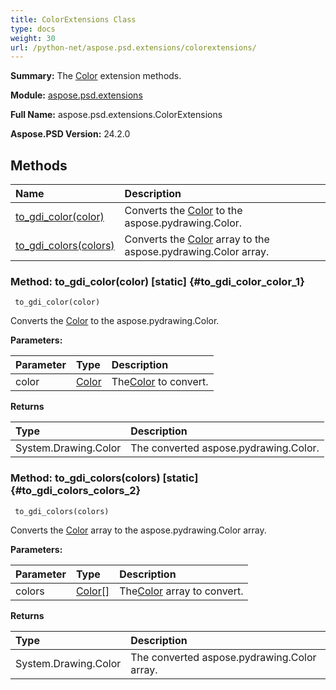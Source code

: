 ```yaml
---
title: ColorExtensions Class
type: docs
weight: 30
url: /python-net/aspose.psd.extensions/colorextensions/
---
```


**Summary:** The [Color](/psd/python-net/aspose.psd/color/) extension methods.

**Module:** [aspose.psd.extensions](/psd/python-net/aspose.psd.extensions/)

**Full Name:** aspose.psd.extensions.ColorExtensions

**Aspose.PSD Version:** 24.2.0

## **Methods**
| **Name** | **Description** |
| :- | :- |
| [to_gdi_color(color)](#to_gdi_color_color_1) | Converts the [Color](/psd/python-net/aspose.psd/color/) to the aspose.pydrawing.Color. |
| [to_gdi_colors(colors)](#to_gdi_colors_colors_2) | Converts the [Color](/psd/python-net/aspose.psd/color/) array to the aspose.pydrawing.Color array. |


### Method: to_gdi_color(color)  [static] {#to_gdi_color_color_1}


```
 to_gdi_color(color) 
```

Converts the [Color](/psd/python-net/aspose.psd/color/) to the aspose.pydrawing.Color.

**Parameters:**

| Parameter | Type | Description |
| :- | :- | :- |
| color | [Color](/psd/python-net/aspose.psd/color) | The[Color](/psd/python-net/aspose.psd/color/) to convert. |

**Returns**

| Type | Description |
| :- | :- |
| System.Drawing.Color | The converted aspose.pydrawing.Color. |


### Method: to_gdi_colors(colors)  [static] {#to_gdi_colors_colors_2}


```
 to_gdi_colors(colors) 
```

Converts the [Color](/psd/python-net/aspose.psd/color/) array to the aspose.pydrawing.Color array.

**Parameters:**

| Parameter | Type | Description |
| :- | :- | :- |
| colors | [Color[]](/psd/python-net/aspose.psd/color) | The[Color](/psd/python-net/aspose.psd/color/) array to convert. |

**Returns**

| Type | Description |
| :- | :- |
| System.Drawing.Color | The converted aspose.pydrawing.Color array. |


